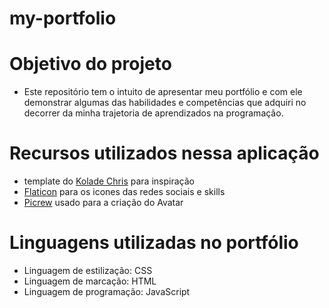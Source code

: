 # my-portfolio

# Objetivo do projeto

   * Este repositório tem o intuito de apresentar meu portfólio e com ele demonstrar algumas das habilidades e competências que adquiri no decorrer da minha trajetoria de aprendizados na programação.

# Recursos utilizados nessa aplicação
  *  template do [Kolade Chris](https://github.com/Ksound22) para inspiração
  * [Flaticon](https://www.flaticon.com/br/color-fill-icones) para os icones das redes sociais e skills
  * [Picrew](https://picrew.me/) usado para a criação do Avatar


# Linguagens utilizadas no portfólio
  * Linguagem de estilização: CSS
  * Linguagem de marcação: HTML
  * Linguagem de programação: JavaScript

